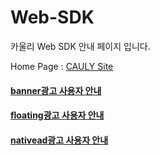 # Web-SDK

카울리 Web SDK 안내 페이지 입니다. 

Home Page : <a href="http://cauly.net/" target="_blank">CAULY Site</a>

#### [banner광고 사용자 안내](banner.md)
#### [floating광고 사용자 안내](floating.md)
#### [nativead광고 사용자 안내](nativead.md)

